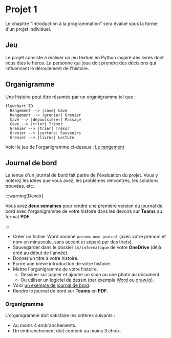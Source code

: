 # Projet 1

Le chapitre "Introduction à la programmation" sera évalué sous la forme d'un projet individuel.

## Jeu

Le projet consiste à réaliser un jeu textuel en Python inspiré des livres dont vous êtes le héros. La personne qui joue doit prendre des décisions qui influencent le déroulement de l'histoire.

## Organigramme

Une histoire peut être résumée par un organigramme tel que :

```mermaid
flowchart TD
  Rangement --> |cave| Cave
  Rangement --> |grenier| Grenier
  Cave --> |dépoussiérer| Passage
  Cave --> |trier| Trésor
  Grenier --> |trier| Trésor
  Grenier --> |cartons| Souvenirs
  Grenier --> |livres| Lecture
```

Voici le jeu de l'organigramme ci-dessus : [Le rangement](https://gymnacode.web.app/editor?mode=r&code=eNqVlb1u2zAUhfc8xS0X20Ai7waKDk07dWiBokvRgSGvFAIUyfJHCfw0HeO%2BQWe9WC%2F1Zzly6saDAYmH91x%2BPKQkluC5qbBGE9eb3RXQz3lFD%2BybTQFkexBK4h4kQsmVR5DpOAMkNwEaG%2Bl9zVWwpoDP3INt%2F4CwNUkEenjHNvO6NyBgB584CN7g86EqDyFUHo1CP4yKe6se4S0w1j0%2B3CuNw0tjIygD35lg18Aq9qNfwnyWMi5R7ffd41psq80O2KbQ9gH9ujdQ5agmE8FmNajFQYP6RFXNVEO3JLy6kkS0n7WE2f6OSP%2B%2FQPeLL%2BBLQsKXNO5vmqzoES%2BASaJy2x4cSYJqD34iMykiKb56agI0WfCyKxRewU9mfvEyP7mNF%2FjJGRnHQ%2BDVCwjjTEgJCvZIcCL6EsQueHoKyn%2BT5P%2FidBLQo0pwH61ZiPSJSKvmdcB5Bt6lVl%2Bmzrdiqy9w5%2BdwnsE%2Bz3ewqSGAPpyX6plUo4jJ563sdmja2ZMd%2BmDyjTHllJt4Dc14j5CXp5skGQSHUUWkNrlzdAxO0VIRvcri4%2FToc6N57mgMAYXHCD%2BT6iV1%2B2TQc2jQk92Kp8wA6JSZ3HYoioKN6RrpLMMVbX1HNiH5bCVsWVKIPNZOq3wDOtU%2BiZy%2BlfXPu%2F7IVQ4mGrizBlLX45vJcgZ66UrrGNbnNFI4yGnSkxeaktNFOqs27cWyVsfCaUs39H44JXzUUy1aVaMwPfZ57ZHMPgB%2FAWHe1Rs%3D)

## Journal de bord

La tenue d'un journal de bord fait partie de l'évaluation du projet. Vous y noterez les idées que vous avez, les problèmes rencontrés, les solutions trouvées, etc.

:::warning[Devoir]

Vous avez **deux semaines** pour rendre une première version du journal de bord avec l'organigramme de votre histoire dans les devoirs sur **Teams** au format **PDF**.

:::

- Créer un fichier Word nommé `prenom-nom-journal` (avec votre prénom et nom en minuscule, sans accent et séparé par des tirets).
- Sauvegarder dans le dossier `1m/informatique` de votre **OneDrive** (déjà créé au début de l'année).
- Donner un titre à votre histoire.
- Écrire une brève introduction de votre histoire.
- Mettre l'organigramme de votre histoire.
  - Dessiner sur papier et ajouter un scan ou une photo au document.
  - Ou utiliser un logiciel de dessin (par exemple [Word](https://support.microsoft.com/fr-fr/office/ajouter-un-dessin-%C3%A0-un-document-348a8390-c32e-43d0-942c-b20ad11dea6f) ou [draw.io](https://draw.io/)).
- Voici [un exemple de journal de bord](/tp/projet/david-tang-journal.pdf).
- Rendre le journal de bord sur **Teams** en **PDF**.

### Organigramme

L'organigramme doit satisfaire les critères suivants :

- Au moins 4 embranchements.
- Un embranchement doit contenir au moins 3 choix.
